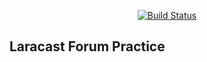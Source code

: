 <p align="center">
<a href="https://travis-ci.org/deselbi/laracast_forum"><img src="https://travis-ci.org/deselbi/laracast_forum.svg" alt="Build Status"></a>


## Laracast Forum Practice
